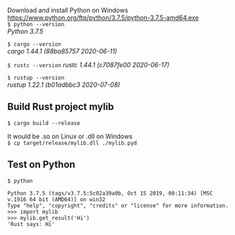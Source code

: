 Download and install Python on Windows\
https://www.python.org/ftp/python/3.7.5/python-3.7.5-amd64.exe \
`$ python --version`\
_Python 3.7.5_

`$ cargo --version`\
_cargo 1.44.1 (88ba85757 2020-06-11)_

`$ rustc --version`
_rustc 1.44.1 (c7087fe00 2020-06-17)_

`$ rustup --version`\
_rustup 1.22.1 (b01adbbc3 2020-07-08)_

## Build Rust project mylib
`$ cargo build --release`

It would be .so on Linux or .dll on Windows\
`$ cp target/release/mylib.dll ./mylib.pyd`

## Test on Python
`$ python`
```
Python 3.7.5 (tags/v3.7.5:5c02a39a0b, Oct 15 2019, 00:11:34) [MSC v.1916 64 bit (AMD64)] on win32
Type "help", "copyright", "credits" or "license" for more information.
>>> import mylib
>>> mylib.get_result('Hi') 
'Rust says: Hi' 
```